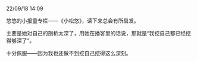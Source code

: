 22/09/18 14:09

悠悠的小报童专栏——《小松悠》，读下来总会有所启发。

主要是她对自己的剖析太深了，用她在播客里的话说，那就是“我挖自己都已经挖得够深了”。

十分佩服——因为我也还做不到挖自己挖得这么深刻。